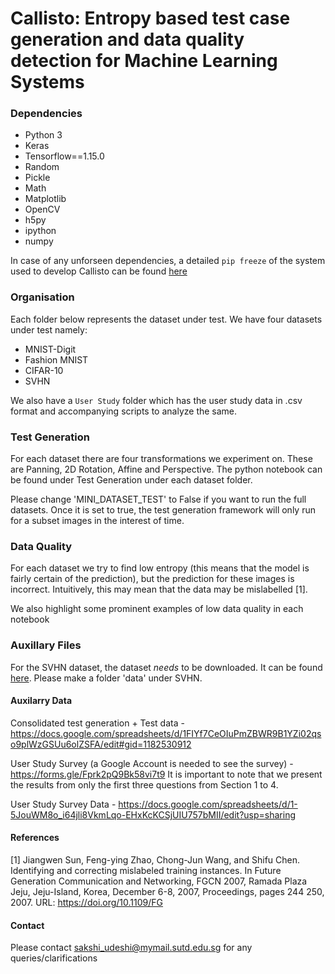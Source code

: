 # Callisto: Entropy based test case generation and data quality detection for Machine Learning Systems

### Dependencies
* Python 3
* Keras
* Tensorflow==1.15.0
* Random
* Pickle
* Math
* Matplotlib
* OpenCV
* h5py
* ipython
* numpy

In case of any unforseen dependencies, a detailed ```pip freeze``` of the system used to develop Callisto can be found 
[here](https://docs.google.com/document/d/1Cbcfiv3Y7Fz3jKcwv-h2EWLBY37orPuwbflp_C8P2ok/edit?usp=sharing) 


### Organisation 
Each folder below represents the dataset under test. We have four datasets under test namely:
* MNIST-Digit
* Fashion MNIST
* CIFAR-10
* SVHN

We also have a ``User Study`` folder which has the user study data in .csv format and accompanying scripts to analyze the
same.

### Test Generation
For each dataset there are four transformations we experiment on. These are Panning, 2D Rotation, Affine and Perspective. 
The python notebook can be found under Test Generation under each dataset folder. 

Please change 'MINI_DATASET_TEST' to False if you want to run the full datasets. Once it is set to true, the test generation framework will only run for a subset images in the interest of time.


### Data Quality
For each dataset we try to find low entropy (this means that the model is fairly certain of the prediction), but the prediction 
for these images is incorrect. Intuitively, this may mean that the data may be mislabelled [1]. 

We also highlight some prominent examples of low data quality in each notebook 

### Auxillary Files
  For the SVHN dataset, the dataset *needs* to be downloaded. It can be found [here](https://drive.google.com/file/d/1Zxz1QC5ZD6eREwLfjv1NVdUaZxV0hp4U/view). Please make a folder 'data' under SVHN.
  
#### Auxilarry Data

Consolidated test generation + Test data - https://docs.google.com/spreadsheets/d/1FIYf7CeOIuPmZBWR9B1YZi02qso9plWzGSUu6olZSFA/edit#gid=1182530912

User Study Survey (a Google Account is needed to see the survey) - https://forms.gle/Fprk2pQ9Bk58vi7t9
It is important to note that we present the results from only the first three questions from Section 1 to 4. 

User Study Survey Data - https://docs.google.com/spreadsheets/d/1-5JouWM8o_i64jli8VkmLqo-EHxKcKCSjUIU757bMII/edit?usp=sharing


 
 #### References
 
[1] Jiangwen Sun, Feng-ying Zhao, Chong-Jun Wang, and Shifu Chen. Identifying and correcting mislabeled training instances. In Future Generation Communication and Networking, FGCN 2007, Ramada Plaza Jeju, Jeju-Island, Korea, December 6-8, 2007, Proceedings, pages 244 250, 2007. URL: https://doi.org/10.1109/FG

 #### Contact
 Please contact sakshi_udeshi@mymail.sutd.edu.sg for any queries/clarifications


